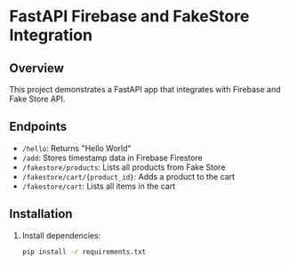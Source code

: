# FastAPI Firebase and FakeStore Integration

## Overview
This project demonstrates a FastAPI app that integrates with Firebase and Fake Store API.

## Endpoints

- `/hello`: Returns "Hello World"
- `/add`: Stores timestamp data in Firebase Firestore
- `/fakestore/products`: Lists all products from Fake Store
- `/fakestore/cart/{product_id}`: Adds a product to the cart
- `/fakestore/cart`: Lists all items in the cart

## Installation

1. Install dependencies:
   ```bash
   pip install -r requirements.txt
